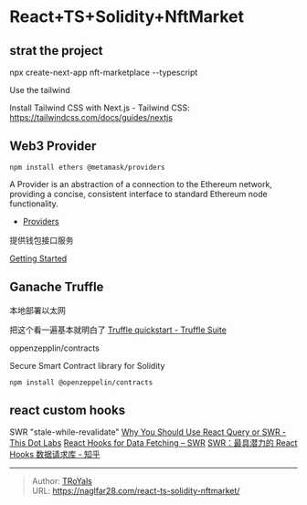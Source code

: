 # React+TS+Solidity+NftMarket


<!--more-->

## strat the project

npx create-next-app nft-marketplace --typescript

Use the tailwind

Install Tailwind CSS with Next.js - Tailwind CSS: https://tailwindcss.com/docs/guides/nextjs

## Web3 Provider

```
npm install ethers @metamask/providers
```

A Provider is an abstraction of a connection to the Ethereum network, providing a concise, consistent interface to standard Ethereum node functionality.

- [Providers](https://docs.ethers.org/v5/api/providers/)

提供钱包接口服务

[Getting Started](https://docs.ethers.org/v5/getting-started/)

## Ganache Truffle

本地部署以太网

把这个看一遍基本就明白了
[Truffle quickstart - Truffle Suite](https://trufflesuite.com/docs/truffle/quickstart/)

oppenzepplin/contracts 

Secure Smart Contract library for Solidity
```
npm install @openzeppelin/contracts

```

## react custom hooks
SWR "stale-while-revalidate"
[Why You Should Use React Query or SWR - This Dot Labs](https://www.thisdot.co/blog/why-you-should-use-react-query-or-swr)
[React Hooks for Data Fetching – SWR](https://swr.vercel.app/)
[SWR：最具潜力的 React Hooks 数据请求库 - 知乎](https://zhuanlan.zhihu.com/p/89570321)



---

> Author: [TRoYals](https://naglfar28.com)  
> URL: https://naglfar28.com/react-ts-solidity-nftmarket/  


